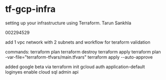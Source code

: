 # tf-gcp-infra
setting up your infrastructure using Terraform.
Tarun Sankhla

002294529

add 1 vpc network with 2 subnets and workflow for teraform validation

commands:
terraform plan
terraform destroy
terraform apply
terraform plan -var-file="terraform-tfvars/main.tfvars" 
terraform apply  --auto-approve

added google beta via terraform init 
gcloud auth application-default loginyes
enable cloud sql admin api
